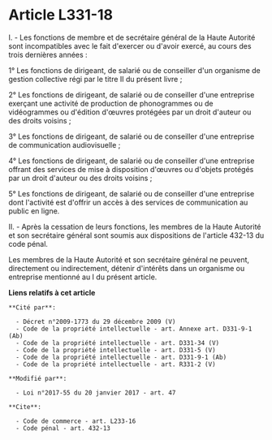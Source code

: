 # Article L331-18

I. - Les fonctions de membre et de secrétaire général de la Haute Autorité sont incompatibles avec le fait d'exercer ou
d'avoir exercé, au cours des trois dernières années : 

1° Les fonctions de dirigeant, de salarié ou de conseiller d'un organisme de gestion collective régi par le titre II du
présent livre ; 

2° Les fonctions de dirigeant, de salarié ou de conseiller d'une entreprise exerçant une activité de production de
phonogrammes ou de vidéogrammes ou d'édition d'œuvres protégées par un droit d'auteur ou des droits voisins ; 

3° Les fonctions de dirigeant, de salarié ou de conseiller d'une entreprise de communication audiovisuelle ; 

4° Les fonctions de dirigeant, de salarié ou de conseiller d'une entreprise offrant des services de mise à disposition
d'œuvres ou d'objets protégés par un droit d'auteur ou des droits voisins ; 

5° Les fonctions de dirigeant, de salarié ou de conseiller d'une entreprise dont l'activité est d'offrir un accès à des
services de communication au public en ligne. 

II. - Après la cessation de leurs fonctions, les membres de la Haute Autorité et son secrétaire général sont soumis aux
dispositions de l'article 432-13 du code pénal. 

Les membres de la Haute Autorité et son secrétaire général ne peuvent, directement ou indirectement, détenir d'intérêts dans
un organisme ou entreprise mentionné au I du présent article.

**Liens relatifs à cet article**

	**Cité par**:

	  - Décret n°2009-1773 du 29 décembre 2009 (V)
	  - Code de la propriété intellectuelle - art. Annexe art. D331-9-1 (Ab)
	  - Code de la propriété intellectuelle - art. D331-34 (V)
	  - Code de la propriété intellectuelle - art. D331-5 (V)
	  - Code de la propriété intellectuelle - art. D331-9-1 (Ab)
	  - Code de la propriété intellectuelle - art. R331-2 (V)

	**Modifié par**:

	  - Loi n°2017-55 du 20 janvier 2017 - art. 47

	**Cite**:

	  - Code de commerce - art. L233-16
	  - Code pénal - art. 432-13
